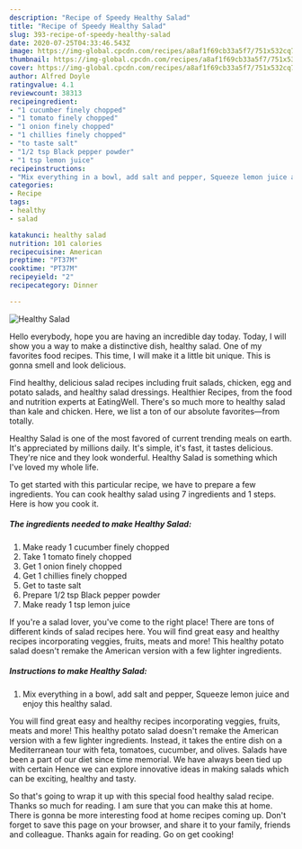 ```yaml
---
description: "Recipe of Speedy Healthy Salad"
title: "Recipe of Speedy Healthy Salad"
slug: 393-recipe-of-speedy-healthy-salad
date: 2020-07-25T04:33:46.543Z
image: https://img-global.cpcdn.com/recipes/a8af1f69cb33a5f7/751x532cq70/healthy-salad-recipe-main-photo.jpg
thumbnail: https://img-global.cpcdn.com/recipes/a8af1f69cb33a5f7/751x532cq70/healthy-salad-recipe-main-photo.jpg
cover: https://img-global.cpcdn.com/recipes/a8af1f69cb33a5f7/751x532cq70/healthy-salad-recipe-main-photo.jpg
author: Alfred Doyle
ratingvalue: 4.1
reviewcount: 38313
recipeingredient:
- "1 cucumber finely chopped"
- "1 tomato finely chopped"
- "1 onion finely chopped"
- "1 chillies finely chopped"
- "to taste salt"
- "1/2 tsp Black pepper powder"
- "1 tsp lemon juice"
recipeinstructions:
- "Mix everything in a bowl, add salt and pepper, Squeeze lemon juice and enjoy this healthy salad."
categories:
- Recipe
tags:
- healthy
- salad

katakunci: healthy salad 
nutrition: 101 calories
recipecuisine: American
preptime: "PT37M"
cooktime: "PT37M"
recipeyield: "2"
recipecategory: Dinner

---
```



![Healthy Salad](https://img-global.cpcdn.com/recipes/a8af1f69cb33a5f7/751x532cq70/healthy-salad-recipe-main-photo.jpg)

Hello everybody, hope you are having an incredible day today. Today, I will show you a way to make a distinctive dish, healthy salad. One of my favorites food recipes. This time, I will make it a little bit unique. This is gonna smell and look delicious.

Find healthy, delicious salad recipes including fruit salads, chicken, egg and potato salads, and healthy salad dressings. Healthier Recipes, from the food and nutrition experts at EatingWell. There&#39;s so much more to healthy salad than kale and chicken. Here, we list a ton of our absolute favorites—from totally.

Healthy Salad is one of the most favored of current trending meals on earth. It's appreciated by millions daily. It's simple, it's fast, it tastes delicious. They're nice and they look wonderful. Healthy Salad is something which I've loved my whole life.


To get started with this particular recipe, we have to prepare a few ingredients. You can cook healthy salad using 7 ingredients and 1 steps. Here is how you cook it.

<!--inarticleads1-->

##### The ingredients needed to make Healthy Salad:

1. Make ready 1 cucumber finely chopped
1. Take 1 tomato finely chopped
1. Get 1 onion finely chopped
1. Get 1 chillies finely chopped
1. Get to taste salt
1. Prepare 1/2 tsp Black pepper powder
1. Make ready 1 tsp lemon juice


If you&#39;re a salad lover, you&#39;ve come to the right place! There are tons of different kinds of salad recipes here. You will find great easy and healthy recipes incorporating veggies, fruits, meats and more! This healthy potato salad doesn&#39;t remake the American version with a few lighter ingredients. 

<!--inarticleads2-->

##### Instructions to make Healthy Salad:

1. Mix everything in a bowl, add salt and pepper, Squeeze lemon juice and enjoy this healthy salad.


You will find great easy and healthy recipes incorporating veggies, fruits, meats and more! This healthy potato salad doesn&#39;t remake the American version with a few lighter ingredients. Instead, it takes the entire dish on a Mediterranean tour with feta, tomatoes, cucumber, and olives. Salads have been a part of our diet since time memorial. We have always been tied up with certain Hence we can explore innovative ideas in making salads which can be exciting, healthy and tasty. 

So that's going to wrap it up with this special food healthy salad recipe. Thanks so much for reading. I am sure that you can make this at home. There is gonna be more interesting food at home recipes coming up. Don't forget to save this page on your browser, and share it to your family, friends and colleague. Thanks again for reading. Go on get cooking!
